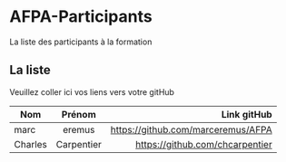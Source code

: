 # AFPA-Participants
La liste des participants à la formation

## La liste 
Veuillez coller ici vos liens vers votre gitHub

| Nom | Prénom | Link gitHub | 
|----------|:---------:|--------------:| 
| marc| eremus | https://github.com/marceremus/AFPA|
| Charles| Carpentier | https://github.com/chcarpentier|
